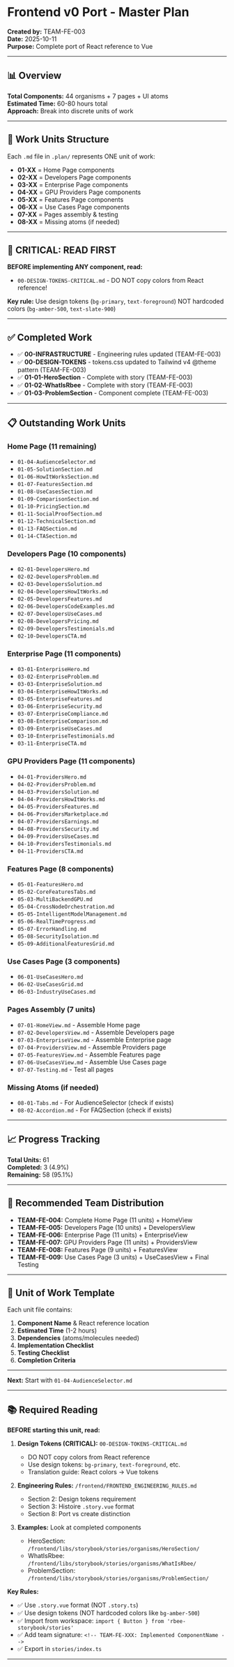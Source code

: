 # Frontend v0 Port - Master Plan

**Created by:** TEAM-FE-003  
**Date:** 2025-10-11  
**Purpose:** Complete port of React reference to Vue

---

## 📊 Overview

**Total Components:** 44 organisms + 7 pages + UI atoms  
**Estimated Time:** 60-80 hours total  
**Approach:** Break into discrete units of work

---

## 🎯 Work Units Structure

Each `.md` file in `.plan/` represents ONE unit of work:
- **01-XX** = Home Page components
- **02-XX** = Developers Page components
- **03-XX** = Enterprise Page components
- **04-XX** = GPU Providers Page components
- **05-XX** = Features Page components
- **06-XX** = Use Cases Page components
- **07-XX** = Pages assembly & testing
- **08-XX** = Missing atoms (if needed)

---

## 🚨 CRITICAL: READ FIRST

**BEFORE implementing ANY component, read:**
- `00-DESIGN-TOKENS-CRITICAL.md` - DO NOT copy colors from React reference!

**Key rule:** Use design tokens (`bg-primary`, `text-foreground`) NOT hardcoded colors (`bg-amber-500`, `text-slate-900`)

---

## ✅ Completed Work

- ✅ **00-INFRASTRUCTURE** - Engineering rules updated (TEAM-FE-003)
- ✅ **00-DESIGN-TOKENS** - tokens.css updated to Tailwind v4 @theme pattern (TEAM-FE-003)
- ✅ **01-01-HeroSection** - Complete with story (TEAM-FE-003)
- ✅ **01-02-WhatIsRbee** - Complete with story (TEAM-FE-003)
- ✅ **01-03-ProblemSection** - Component complete (TEAM-FE-003)

---

## 📋 Outstanding Work Units

### Home Page (11 remaining)
- `01-04-AudienceSelector.md`
- `01-05-SolutionSection.md`
- `01-06-HowItWorksSection.md`
- `01-07-FeaturesSection.md`
- `01-08-UseCasesSection.md`
- `01-09-ComparisonSection.md`
- `01-10-PricingSection.md`
- `01-11-SocialProofSection.md`
- `01-12-TechnicalSection.md`
- `01-13-FAQSection.md`
- `01-14-CTASection.md`

### Developers Page (10 components)
- `02-01-DevelopersHero.md`
- `02-02-DevelopersProblem.md`
- `02-03-DevelopersSolution.md`
- `02-04-DevelopersHowItWorks.md`
- `02-05-DevelopersFeatures.md`
- `02-06-DevelopersCodeExamples.md`
- `02-07-DevelopersUseCases.md`
- `02-08-DevelopersPricing.md`
- `02-09-DevelopersTestimonials.md`
- `02-10-DevelopersCTA.md`

### Enterprise Page (11 components)
- `03-01-EnterpriseHero.md`
- `03-02-EnterpriseProblem.md`
- `03-03-EnterpriseSolution.md`
- `03-04-EnterpriseHowItWorks.md`
- `03-05-EnterpriseFeatures.md`
- `03-06-EnterpriseSecurity.md`
- `03-07-EnterpriseCompliance.md`
- `03-08-EnterpriseComparison.md`
- `03-09-EnterpriseUseCases.md`
- `03-10-EnterpriseTestimonials.md`
- `03-11-EnterpriseCTA.md`

### GPU Providers Page (11 components)
- `04-01-ProvidersHero.md`
- `04-02-ProvidersProblem.md`
- `04-03-ProvidersSolution.md`
- `04-04-ProvidersHowItWorks.md`
- `04-05-ProvidersFeatures.md`
- `04-06-ProvidersMarketplace.md`
- `04-07-ProvidersEarnings.md`
- `04-08-ProvidersSecurity.md`
- `04-09-ProvidersUseCases.md`
- `04-10-ProvidersTestimonials.md`
- `04-11-ProvidersCTA.md`

### Features Page (8 components)
- `05-01-FeaturesHero.md`
- `05-02-CoreFeaturesTabs.md`
- `05-03-MultiBackendGPU.md`
- `05-04-CrossNodeOrchestration.md`
- `05-05-IntelligentModelManagement.md`
- `05-06-RealTimeProgress.md`
- `05-07-ErrorHandling.md`
- `05-08-SecurityIsolation.md`
- `05-09-AdditionalFeaturesGrid.md`

### Use Cases Page (3 components)
- `06-01-UseCasesHero.md`
- `06-02-UseCasesGrid.md`
- `06-03-IndustryUseCases.md`

### Pages Assembly (7 units)
- `07-01-HomeView.md` - Assemble Home page
- `07-02-DevelopersView.md` - Assemble Developers page
- `07-03-EnterpriseView.md` - Assemble Enterprise page
- `07-04-ProvidersView.md` - Assemble Providers page
- `07-05-FeaturesView.md` - Assemble Features page
- `07-06-UseCasesView.md` - Assemble Use Cases page
- `07-07-Testing.md` - Test all pages

### Missing Atoms (if needed)
- `08-01-Tabs.md` - For AudienceSelector (check if exists)
- `08-02-Accordion.md` - For FAQSection (check if exists)

---

## 📈 Progress Tracking

**Total Units:** 61  
**Completed:** 3 (4.9%)  
**Remaining:** 58 (95.1%)

---

## 🎯 Recommended Team Distribution

- **TEAM-FE-004:** Complete Home Page (11 units) + HomeView
- **TEAM-FE-005:** Developers Page (10 units) + DevelopersView
- **TEAM-FE-006:** Enterprise Page (11 units) + EnterpriseView
- **TEAM-FE-007:** GPU Providers Page (11 units) + ProvidersView
- **TEAM-FE-008:** Features Page (9 units) + FeaturesView
- **TEAM-FE-009:** Use Cases Page (3 units) + UseCasesView + Final Testing

---

## 📝 Unit of Work Template

Each unit file contains:
1. **Component Name** & React reference location
2. **Estimated Time** (1-2 hours)
3. **Dependencies** (atoms/molecules needed)
4. **Implementation Checklist**
5. **Testing Checklist**
6. **Completion Criteria**

---

**Next:** Start with `01-04-AudienceSelector.md`

---

## 📚 Required Reading

**BEFORE starting this unit, read:**

1. **Design Tokens (CRITICAL):** `00-DESIGN-TOKENS-CRITICAL.md`
   - DO NOT copy colors from React reference
   - Use design tokens: `bg-primary`, `text-foreground`, etc.
   - Translation guide: React colors → Vue tokens

2. **Engineering Rules:** `/frontend/FRONTEND_ENGINEERING_RULES.md`
   - Section 2: Design tokens requirement
   - Section 3: Histoire `.story.vue` format
   - Section 8: Port vs create distinction

3. **Examples:** Look at completed components
   - HeroSection: `/frontend/libs/storybook/stories/organisms/HeroSection/`
   - WhatIsRbee: `/frontend/libs/storybook/stories/organisms/WhatIsRbee/`
   - ProblemSection: `/frontend/libs/storybook/stories/organisms/ProblemSection/`

**Key Rules:**
- ✅ Use `.story.vue` format (NOT `.story.ts`)
- ✅ Use design tokens (NOT hardcoded colors like `bg-amber-500`)
- ✅ Import from workspace: `import { Button } from 'rbee-storybook/stories'`
- ✅ Add team signature: `<!-- TEAM-FE-XXX: Implemented ComponentName -->`
- ✅ Export in `stories/index.ts`

---

